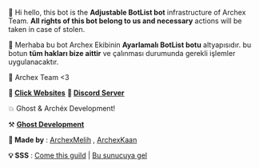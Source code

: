 👋 Hi hello, this bot is the **Adjustable BotList bot** infrastructure of Archex Team. **All rights of this bot belong to us and necessary** actions will be taken in case of stolen.

👋 Merhaba bu bot Archex Ekibinin **Ayarlamalı BotList botu** altyapısıdır. bu botun **tüm hakları bize aittir** ve çalınması durumunda gerekli işlemler uygulanacaktır.

🔧 Archex Team <3

**📣 [Click Websites](http://www.archexlist.tk)**
**📣 [Discord Server](https://discord.gg/qDsQzjb5gN)**

💥 Ghost & Archéx Development!

⚒️ [**Ghost Development**](https://discord.gg/KMJCshWX4D)

**🔧 Made by** : [ArchexMelih](https://youtube.com/c/archéxmelih) ,
         [ArchexKaan](https://www.youtube.com/c/kaánxd)  
             
 **💡 SSS** : [Come this guild](https://discord.gg/wn3mqc87zR) | [Bu sunucuya gel](https://discord.gg/wn3mqc87zR)

